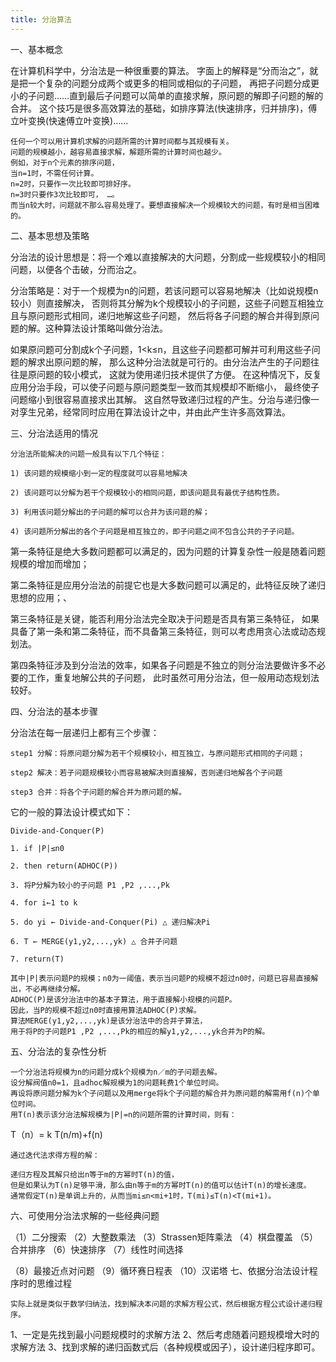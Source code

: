 ```yaml
---
title: 分治算法
---
```


一、基本概念

   在计算机科学中，分治法是一种很重要的算法。
   字面上的解释是“分而治之”，就是把一个复杂的问题分成两个或更多的相同或相似的子问题，
   再把子问题分成更小的子问题……直到最后子问题可以简单的直接求解，原问题的解即子问题的解的合并。
   这个技巧是很多高效算法的基础，如排序算法(快速排序，归并排序)，傅立叶变换(快速傅立叶变换)……

    任何一个可以用计算机求解的问题所需的计算时间都与其规模有关。 
    问题的规模越小，越容易直接求解，解题所需的计算时间也越少。
    例如，对于n个元素的排序问题，
    当n=1时，不需任何计算。
    n=2时，只要作一次比较即可排好序。
    n=3时只要作3次比较即可， …。
    而当n较大时，问题就不那么容易处理了。要想直接解决一个规模较大的问题，有时是相当困难的。

二、基本思想及策略

   分治法的设计思想是：将一个难以直接解决的大问题，分割成一些规模较小的相同问题，以便各个击破，分而治之。

   分治策略是：对于一个规模为n的问题，若该问题可以容易地解决（比如说规模n较小）则直接解决，
   否则将其分解为k个规模较小的子问题，这些子问题互相独立且与原问题形式相同，递归地解这些子问题，
   然后将各子问题的解合并得到原问题的解。这种算法设计策略叫做分治法。

   如果原问题可分割成k个子问题，1<k≤n，且这些子问题都可解并可利用这些子问题的解求出原问题的解，
   那么这种分治法就是可行的。由分治法产生的子问题往往是原问题的较小模式， 这就为使用递归技术提供了方便。
   在这种情况下，反复应用分治手段，可以使子问题与原问题类型一致而其规模却不断缩小，
   最终使子问题缩小到很容易直接求出其解。
   这自然导致递归过程的产生。分治与递归像一对孪生兄弟，经常同时应用在算法设计之中，并由此产生许多高效算法。

三、分治法适用的情况

    分治法所能解决的问题一般具有以下几个特征：

    1) 该问题的规模缩小到一定的程度就可以容易地解决

    2) 该问题可以分解为若干个规模较小的相同问题，即该问题具有最优子结构性质。

    3) 利用该问题分解出的子问题的解可以合并为该问题的解；

    4) 该问题所分解出的各个子问题是相互独立的，即子问题之间不包含公共的子子问题。

第一条特征是绝大多数问题都可以满足的，因为问题的计算复杂性一般是随着问题规模的增加而增加；

第二条特征是应用分治法的前提它也是大多数问题可以满足的，此特征反映了递归思想的应用；、

第三条特征是关键，能否利用分治法完全取决于问题是否具有第三条特征，
如果具备了第一条和第二条特征，而不具备第三条特征，则可以考虑用贪心法或动态规划法。

第四条特征涉及到分治法的效率，如果各子问题是不独立的则分治法要做许多不必要的工作，重复地解公共的子问题，
此时虽然可用分治法，但一般用动态规划法较好。

四、分治法的基本步骤

分治法在每一层递归上都有三个步骤：

    step1 分解：将原问题分解为若干个规模较小，相互独立，与原问题形式相同的子问题；

    step2 解决：若子问题规模较小而容易被解决则直接解，否则递归地解各个子问题

    step3 合并：将各个子问题的解合并为原问题的解。

它的一般的算法设计模式如下：

    Divide-and-Conquer(P)

    1. if |P|≤n0

    2. then return(ADHOC(P))

    3. 将P分解为较小的子问题 P1 ,P2 ,...,Pk

    4. for i←1 to k

    5. do yi ← Divide-and-Conquer(Pi) △ 递归解决Pi

    6. T ← MERGE(y1,y2,...,yk) △ 合并子问题

    7. return(T)

    其中|P|表示问题P的规模；n0为一阈值，表示当问题P的规模不超过n0时，问题已容易直接解出，不必再继续分解。
    ADHOC(P)是该分治法中的基本子算法，用于直接解小规模的问题P。
    因此，当P的规模不超过n0时直接用算法ADHOC(P)求解。
    算法MERGE(y1,y2,...,yk)是该分治法中的合并子算法，
    用于将P的子问题P1 ,P2 ,...,Pk的相应的解y1,y2,...,yk合并为P的解。

五、分治法的复杂性分析

    一个分治法将规模为n的问题分成k个规模为n／m的子问题去解。
    设分解阀值n0=1，且adhoc解规模为1的问题耗费1个单位时间。
    再设将原问题分解为k个子问题以及用merge将k个子问题的解合并为原问题的解需用f(n)个单位时间。
    用T(n)表示该分治法解规模为|P|=n的问题所需的计算时间，则有：

 T（n）= k T(n/m)+f(n)

    通过迭代法求得方程的解：

    递归方程及其解只给出n等于m的方幂时T(n)的值，
    但是如果认为T(n)足够平滑，那么由n等于m的方幂时T(n)的值可以估计T(n)的增长速度。
    通常假定T(n)是单调上升的，从而当mi≤n<mi+1时，T(mi)≤T(n)<T(mi+1)。 
六、可使用分治法求解的一些经典问题

 （1）二分搜索
（2）大整数乘法
 （3）Strassen矩阵乘法
（4）棋盘覆盖
（5）合并排序
（6）快速排序
（7）线性时间选择


（8）最接近点对问题
（9）循环赛日程表
（10）汉诺塔
七、依据分治法设计程序时的思维过程

    实际上就是类似于数学归纳法，找到解决本问题的求解方程公式，然后根据方程公式设计递归程序。
1、一定是先找到最小问题规模时的求解方法
2、然后考虑随着问题规模增大时的求解方法
3、找到求解的递归函数式后（各种规模或因子），设计递归程序即可。